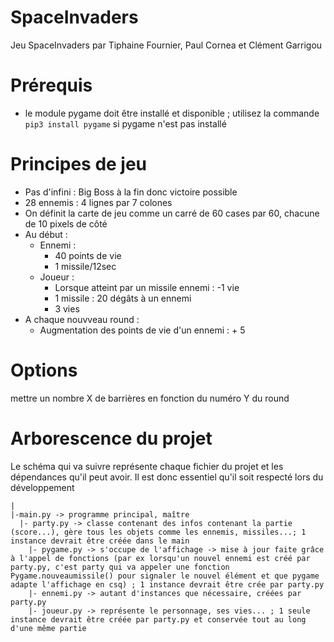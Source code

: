 # SpaceInvaders
Jeu SpaceInvaders par Tiphaine Fournier, Paul Cornea et Clément Garrigou

# Prérequis 
- le module pygame doit être installé et disponible ; utilisez la commande ```pip3 install pygame``` si pygame n'est pas installé

# Principes de jeu
- Pas d'infini : Big Boss à la fin donc victoire possible
- 28 ennemis : 4 lignes par 7 colones
- On définit la carte de jeu comme un carré de 60 cases par 60, chacune de 10 pixels de côté
- Au début :
  * Ennemi :
    + 40 points de vie
    + 1 missile/12sec
  * Joueur :
    + Lorsque atteint par un missile ennemi : -1 vie
    + 1 missile : 20 dégâts à un ennemi 
    + 3 vies
- A chaque nouvveau round :
  * Augmentation des points de vie d'un ennemi : + 5

# Options
mettre un nombre X de barrières en fonction du numéro Y du round

# Arborescence du projet
Le schéma qui va suivre représente chaque fichier du projet et les dépendances qu'il peut avoir. Il est donc essentiel qu'il soit respecté lors du développement
```
|
|-main.py -> programme principal, maître
  |- party.py -> classe contenant des infos contenant la partie (score...), gère tous les objets comme les ennemis, missiles...; 1 instance devrait être créée dans le main
    |- pygame.py -> s'occupe de l'affichage -> mise à jour faite grâce à l'appel de fonctions (par ex lorsqu'un nouvel ennemi est créé par party.py, c'est party qui va appeler une fonction Pygame.nouveaumissile() pour signaler le nouvel élément et que pygame adapte l'affichage en csq) ; 1 instance devrait être crée par party.py
    |- ennemi.py -> autant d'instances que nécessaire, créées par party.py
    |- joueur.py -> représente le personnage, ses vies... ; 1 seule instance devrait être créée par party.py et conservée tout au long d'une même partie 
```